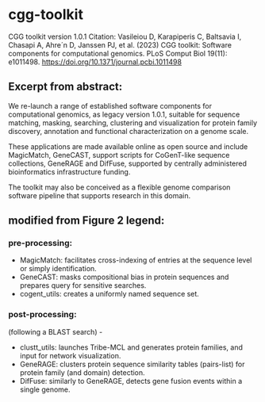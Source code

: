# cgg-toolkit
CGG toolkit version 1.0.1
Citation: Vasileiou D, Karapiperis C, Baltsavia I,
Chasapi A, Ahre´n D, Janssen PJ, et al. (2023) CGG
toolkit: Software components for computational
genomics. PLoS Comput Biol 19(11): e1011498.
https://doi.org/10.1371/journal.pcbi.1011498

## Excerpt from abstract:

We re-launch a range of established software components for computational genomics, as legacy version 1.0.1, suitable for sequence matching, masking, searching, clustering and visualization for protein family discovery, annotation and functional characterization on a genome scale.

These applications are made available online as open source and include MagicMatch, GeneCAST, support scripts for CoGenT-like sequence collections, GeneRAGE and DifFuse, supported by centrally administered bioinformatics infrastructure funding.

The toolkit may also be conceived as a flexible genome comparison software pipeline that supports research in this domain.

## modified from Figure 2 legend:
### pre-processing:
- MagicMatch: facilitates cross-indexing of entries at the sequence level or simply identification.
- GeneCAST: masks compositional bias in protein sequences and prepares query for sensitive searches.
- cogent_utils: creates a uniformly named sequence set.
### post-processing:
(following a BLAST search) - 
- clustt_utils: launches Tribe-MCL and generates protein families, and input for network visualization.
- GeneRAGE: clusters protein sequence similarity tables (pairs-list) for protein family (and domain) detection.
- DifFuse: similarly to GeneRAGE, detects gene fusion events within a single genome.

